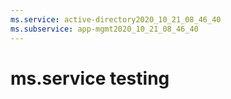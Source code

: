 ```yaml
---
ms.service: active-directory2020_10_21_08_46_40
ms.subservice: app-mgmt2020_10_21_08_46_40
---
```

 # ms.service testing